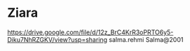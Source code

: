 # Ziara
https://drive.google.com/file/d/12z_BrC4KrR3oPRTO6y5-Diku7NhRZGKV/view?usp=sharing
salma.rehmi
Salma@2001
